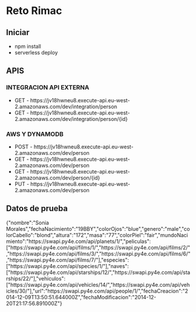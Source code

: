 <h1>Reto Rimac</h1>
<h2>Iniciar</h2>
<ul>
    <li>npm install</li>
    <li>serverless deploy</li>
</ul>
<h2>APIS</h2>
<h3>INTEGRACION API EXTERNA</h3>
<ul>
    <li>GET - https://jv18hwneu8.execute-api.eu-west-2.amazonaws.com/dev/integration/person</li>
    <li>GET - https://jv18hwneu8.execute-api.eu-west-2.amazonaws.com/dev/integration/person/{id}</li>
</ul>
<h3>AWS Y DYNAMODB</h3>
<ul>
    <li>POST - https://jv18hwneu8.execute-api.eu-west-2.amazonaws.com/dev/person</li>
    <li>GET - https://jv18hwneu8.execute-api.eu-west-2.amazonaws.com/dev/person</li>
    <li>GET - https://jv18hwneu8.execute-api.eu-west-2.amazonaws.com/dev/person/{id}</li>
    <li>PUT - https://jv18hwneu8.execute-api.eu-west-2.amazonaws.com/dev/person</li>
</ul>

<h2>Datos de prueba</h2>
{"nombre":"Sonia Morales","fechaNacimiento":"19BBY","colorOjos":"blue","genero":"male","colorCabello":"blond","altura":"172","masa":"77","colorPiel":"fair","mundoNacimiento":"https://swapi.py4e.com/api/planets/1/","peliculas":["https://swapi.py4e.com/api/films/1/","https://swapi.py4e.com/api/films/2/","https://swapi.py4e.com/api/films/3/","https://swapi.py4e.com/api/films/6/","https://swapi.py4e.com/api/films/7/"],"especies":["https://swapi.py4e.com/api/species/1/"],"naves":["https://swapi.py4e.com/api/starships/12/","https://swapi.py4e.com/api/starships/22/"],"vehiculos":["https://swapi.py4e.com/api/vehicles/14/","https://swapi.py4e.com/api/vehicles/30/"],"url":"https://swapi.py4e.com/api/people/1/","fechaCreacion":"2014-12-09T13:50:51.644000Z","fechaModificacion":"2014-12-20T21:17:56.891000Z"}

